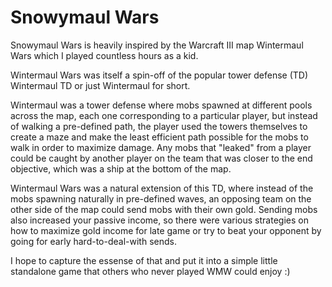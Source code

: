 # Snowymaul Wars

Snowymaul Wars is heavily inspired by the Warcraft III map Wintermaul Wars which I played countless hours as a kid.

Wintermaul Wars was itself a spin-off of the popular tower defense (TD) Wintermaul TD or just Wintermaul for short. 

Wintermaul was a tower defense where mobs spawned at different pools across the map, each one corresponding to a particular player, but instead of walking a pre-defined path, the player used the towers themselves to create a maze and make the least efficient path possible for the mobs to walk in order to maximize damage. Any mobs that "leaked" from a player could be caught by another player on the team that was closer to the end objective, which was a ship at the bottom of the map.

Wintermaul Wars was a natural extension of this TD, where instead of the mobs spawning naturally in pre-defined waves, an opposing team on the other side of the map could send mobs with their own gold. Sending mobs also increased your passive income, so there were various strategies on how to maximize gold income for late game or try to beat your opponent by going for early hard-to-deal-with sends.

I hope to capture the essense of that and put it into a simple little standalone game that others who never played WMW could enjoy :)
